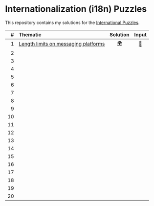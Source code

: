 # Internationalization (i18n) Puzzles

This repository contains my solutions for the [International Puzzles](https://i18n-puzzles.com).

| # | Thematic                                                                      | Solution                                                              | Input                                                                        |
|--:|:------------------------------------------------------------------------------|:---------------------------------------------------------------------:|:----------------------------------------------------------------------------:|
| 1 | [Length limits on messaging platforms](https://i18n-puzzles.com/puzzle/1/)    | [🌍](https://github.com/baptistecottier/i18n/puzzles/puzzle_01/01.py) | [📗]((https://github.com/baptistecottier/i18n/puzzles/puzzle_01/01_user.txt)) |
| 2 | 
| 3
| 4
| 5
| 6
| 7
| 8 
| 9
| 10
| 11
| 12
| 13
| 14
| 15
| 16
| 17
| 18
| 19
| 20